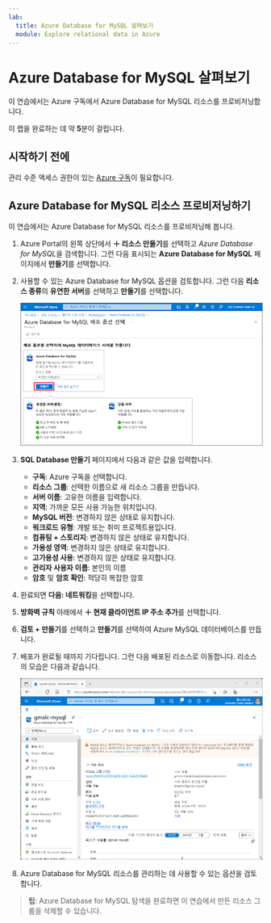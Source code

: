 ```yaml
---
lab:
  title: Azure Database for MySQL 살펴보기
  module: Explore relational data in Azure
---
```


# Azure Database for MySQL 살펴보기

이 연습에서는 Azure 구독에서 Azure Database for MySQL 리소스를 프로비저닝합니다.

이 랩을 완료하는 데 약 **5**분이 걸립니다.

## 시작하기 전에

관리 수준 액세스 권한이 있는 [Azure 구독](https://azure.microsoft.com/free)이 필요합니다.

## Azure Database for MySQL 리소스 프로비저닝하기

이 연습에서는 Azure Database for MySQL 리소스를 프로비저닝해 봅니다.

1. Azure Portal의 왼쪽 상단에서 **&#65291; 리소스 만들기**를 선택하고 *Azure Database for MySQL*을 검색합니다. 그런 다음 표시되는 **Azure Database for MySQL** 페이지에서 **만들기**를 선택합니다.

1. 사용할 수 있는 Azure Database for MySQL 옵션을 검토합니다. 그런 다음 **리소스 종류**의 **유연한 서버**를 선택하고 **만들기**를 선택합니다.

    ![Azure Database for MySQL 배포 옵션의 스크린샷](images/mysql-options.png)

1. **SQL Database 만들기** 페이지에서 다음과 같은 값을 입력합니다.
    - **구독**: Azure 구독을 선택합니다.
    - **리소스 그룹**: 선택한 이름으로 새 리소스 그룹을 만듭니다.
    - **서버 이름**: 고유한 이름을 입력합니다.
    - **지역**: 가까운 모든 사용 가능한 위치입니다.
    - **MySQL 버전**: 변경하지 않은 상태로 유지합니다.
    - **워크로드 유형**: 개발 또는 취미 프로젝트용입니다.
    - **컴퓨팅 + 스토리지**: 변경하지 않은 상태로 유지합니다.
    - **가용성 영역**: 변경하지 않은 상태로 유지합니다.
    - **고가용성 사용**: 변경하지 않은 상태로 유지합니다.
    - **관리자 사용자 이름**: 본인의 이름
    - **암호** 및 **암호 확인**: 적당히 복잡한 암호

1. 완료되면 **다음: 네트워킹**을 선택합니다.

1. **방화벽 규칙** 아래에서 **&#65291; 현재 클라이언트 IP 주소 추가**를 선택합니다.

1. **검토 + 만들기**를 선택하고 **만들기**를 선택하여 Azure MySQL 데이터베이스를 만듭니다.

1. 배포가 완료될 때까지 기다립니다. 그런 다음 배포된 리소스로 이동합니다. 리소스의 모습은 다음과 같습니다.

    ![Azure Database for MySQL 페이지를 보여 주는 Azure Portal의 스크린샷](images/mysql-portal.png)

1. Azure Database for MySQL 리소스를 관리하는 데 사용할 수 있는 옵션을 검토합니다.

> **팁**: Azure Database for MySQL 탐색을 완료하면 이 연습에서 만든 리소스 그룹을 삭제할 수 있습니다.
